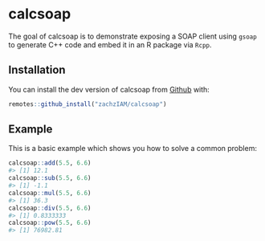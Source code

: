 
<!-- README.md is generated from README.Rmd. Please edit that file -->

# calcsoap

<!-- badges: start -->

<!-- badges: end -->

The goal of calcsoap is to demonstrate exposing a SOAP client using
`gsoap` to generate C++ code and embed it in an R package via `Rcpp`.

## Installation

You can install the dev version of calcsoap from
[Github](https://github.com/zachzIAM/calcsoap) with:

``` r
remotes::github_install("zachzIAM/calcsoap")
```

## Example

This is a basic example which shows you how to solve a common problem:

``` r
calcsoap::add(5.5, 6.6)
#> [1] 12.1
calcsoap::sub(5.5, 6.6)
#> [1] -1.1
calcsoap::mul(5.5, 6.6)
#> [1] 36.3
calcsoap::div(5.5, 6.6)
#> [1] 0.8333333
calcsoap::pow(5.5, 6.6)
#> [1] 76982.81
```
